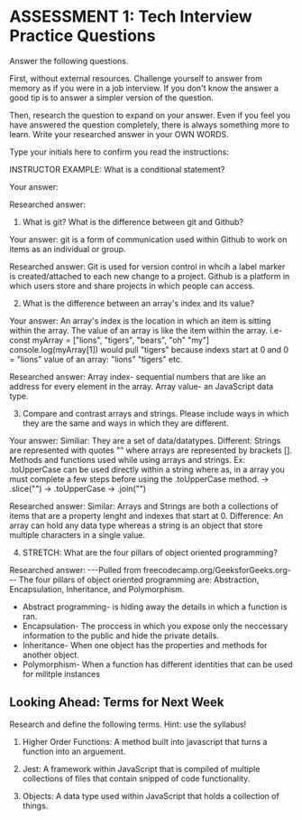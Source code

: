 # ASSESSMENT 1: Tech Interview Practice Questions

Answer the following questions.

First, without external resources. Challenge yourself to answer from memory as if you were in a job interview. If you don't know the answer a good tip is to answer a simpler version of the question.

Then, research the question to expand on your answer. Even if you feel you have answered the question completely, there is always something more to learn. Write your researched answer in your OWN WORDS.

Type your initials here to confirm you read the instructions:

INSTRUCTOR EXAMPLE: What is a conditional statement?

Your answer:

Researched answer:

1. What is git? What is the difference between git and Github?

Your answer: git is a form of communication used within Github to work on items as an individual or group.

Researched answer: Git is used for version control in whcih a label marker is created/attached to each new change to a project.
Github is a platform in which users store and share projects in which people can access.

2. What is the difference between an array's index and its value?

Your answer: An array's index is the location in which an item is sitting within the array. The value of an array is like the item within the array.
i.e- const myArray = ["lions", "tigers", "bears", "oh" "my"]
console.log(myArray[1]) would pull "tigers" because indexs start at 0 and 0 = "lions"
value of an array: "lions" "tigers" etc.

Researched answer: Array index- sequential numbers that are like an address for every element in the array.
Array value- an JavaScript data type.

3. Compare and contrast arrays and strings. Please include ways in which they are the same and ways in which they are different.

Your answer: Similiar: They are a set of data/datatypes. 
Different: Strings are represented with quotes "" where arrays are represented by brackets []. Methods and functions used while using arrays and strings. Ex: .toUpperCase can be used directly within a string where as, in a array you must complete a few steps before using the .toUpperCase method. -> .slice("") -> .toUpperCase -> .join("")

Researched answer: Similar: Arrays and Strings are both a collections of items that are a property lenght and indexes that start at 0. 
Difference: An array can hold any data type whereas a string is an object that store multiple characters in a single value.

4. STRETCH: What are the four pillars of object oriented programming?

Researched answer: ---Pulled from freecodecamp.org/GeeksforGeeks.org---
The four pillars of object oriented programming are: Abstraction, Encapsulation, Inheritance, and Polymorphism.
- Abstract programming- is hiding away the details in which a function is ran.
- Encapsulation- The proccess in which you expose only the neccessary information to the public and hide the private details.
- Inheritance- When one object has the properties and methods for another object.
- Polymorphism- When a function has different identities that can be used for militple instances

## Looking Ahead: Terms for Next Week

Research and define the following terms. Hint: use the syllabus!

1. Higher Order Functions: A method built into javascript that turns a function into an arguement. 

2. Jest: A framework within JavaScript that is compiled of multiple collections of files that contain snipped of code functionality.

3. Objects: A data type used within JavaScript that holds a collection of things.
